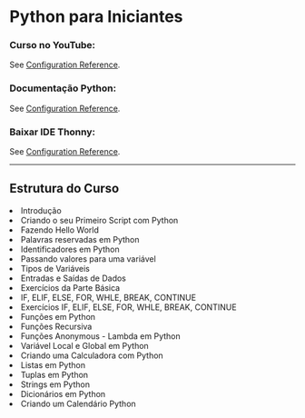 # Python para Iniciantes

### Curso no YouTube:
See [Configuration Reference](https://www.youtube.com/watch?v=BAfcrs0jAYU&list=PLFYSYBoGvrksZsvRPWv1QTHeIYaK9LT7N).

### Documentação Python:
See [Configuration Reference](https://www.python.org/).

### Baixar IDE Thonny:
See [Configuration Reference](https://thonny.org/).

<hr>
<h2> Estrutura do Curso</h2>


<li> Introdução </li>
<li> Criando o seu Primeiro Script com Python </li>
<li> Fazendo Hello World </li>
<li> Palavras reservadas em Python </li>
<li> Identificadores em Python </li>
<li> Passando valores para uma variável </li>
<li> Tipos de Variáveis </li>
<li> Entradas e Saídas de Dados </li>
<li> Exercícios da Parte Básica </li>
<li> IF, ELIF, ELSE, FOR, WHLE, BREAK, CONTINUE </li>
<li> Exercícios IF, ELIF, ELSE, FOR, WHLE, BREAK, CONTINUE </li>
<li> Funções em Python </li>
<li> Funções Recursiva </li>
<li> Funções Anonymous - Lambda em Python </li>
<li> Variável Local e Global em Python </li>
<li> Criando uma Calculadora com Python </li>
<li> Listas em Python </li>
<li> Tuplas em Python </li>
<li> Strings em Python </li>
<li> Dicionários em  Python </li>
<li> Criando um Calendário Python </li>



